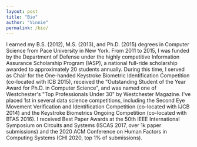 ```yaml
---
layout: post
title: "Bio"
author: "Vinnie"
permalink: /bio/
---
```


I earned my B.S. (2012), M.S. (2013), and Ph.D. (2015) degrees in Computer Science from Pace University in New York. From 2011 to 2015, I was funded by the Department of Defense under the highly competitive Information Assurance Scholarship Program (IASP), a national full-ride scholarship awarded to approximately 20 students annually. During this time, I served as Chair for the One-handed Keystroke Biometric Identification Competition (co-located with ICB 2015), received the "Outstanding Student of the Year Award for Ph.D. in Computer Science", and was named one of Westchester's "Top Professionals Under 30" by Westchester Magazine. I've placed 1st in several data science competitions, including the Second Eye Movement Verification and Identification Competition (co-located with IJCB 2014) and the Keystroke Biometrics Ongoing Competition (co-located with BTAS 2016). I received Best Paper Awards at the 50th IEEE International Symposium on Circuits and Systems (ISCAS 2017, over 1k paper submissions) and the 2020 ACM Conference on Human Factors in Computing Systems (CHI 2020, top 1% of submissions).
